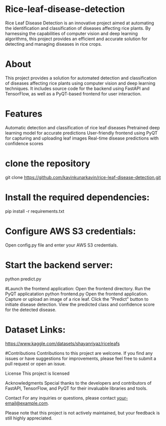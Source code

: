 # Rice-leaf-disease-detection
Rice Leaf Disease Detection is an innovative project aimed at automating the identification and classification of diseases affecting rice plants. By harnessing the capabilities of computer vision and deep learning algorithms, this project provides an efficient and accurate solution for detecting and managing diseases in rice crops.

# About
This project provides a solution for automated detection and classification of diseases affecting rice plants using computer vision and deep learning techniques. It includes source code for the backend using FastAPI and TensorFlow, as well as a PyQT-based frontend for user interaction.

# Features
Automatic detection and classification of rice leaf diseases
Pretrained deep learning model for accurate predictions
User-friendly frontend using PyQT for capturing and uploading leaf images
Real-time disease predictions with confidence scores

# clone the repository
git clone https://github.com/kavinkunarkavin/rice-leaf-disease-detection.git

# Install the required dependencies:
pip install -r requirements.txt

# Configure AWS S3 credentials:
Open config.py file and enter your AWS S3 credentials.

# Start the backend server:
python predict.py

#Launch the frontend application:
Open the frontend directory.
Run the PyQT applicatation
python frontend.py
Open the frontend application.
Capture or upload an image of a rice leaf.
Click the "Predict" button to initiate disease detection.
View the predicted class and confidence score for the detected disease.



# Dataset Links:
https://www.kaggle.com/datasets/shayanriyaz/riceleafs

#Contributions
Contributions to this project are welcome. If you find any issues or have suggestions for improvements, please feel free to submit a pull request or open an issue.

License
This project is licensed

Acknowledgments
Special thanks to the developers and contributors of FastAPI, TensorFlow, and PyQT for their invaluable libraries and tools.

Contact
For any inquiries or questions, please contact your-email@example.com.

Please note that this project is not actively maintained, but your feedback is still highly appreciated.






